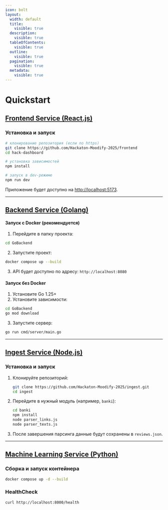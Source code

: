 ```yaml
---
icon: bolt
layout:
  width: default
  title:
    visible: true
  description:
    visible: true
  tableOfContents:
    visible: true
  outline:
    visible: true
  pagination:
    visible: true
  metadata:
    visible: true
---
```


# Quickstart

## [Frontend Service (React.js)](https://github.com/Hackaton-Moodify-2025/frontend)

### Установка и запуск

```bash
# клонирование репозитория (если по https)
git clone https://github.com/Hackaton-Moodify-2025/frontend
cd hack-dashboard

# установка зависимостей
npm install

# запуск в dev-режиме
npm run dev
```

Приложение будет доступно на [http://localhost:5173](http://localhost:5173).

***

## [Backend Service (Golang)](https://github.com/Hackaton-Moodify-2025/backend)

#### Запуск с Docker (рекомендуется)

1. Перейдите в папку проекта:

```bash
cd GoBackend
```

2. Запустите проект:

```bash
docker compose up --build
```

3. API будет доступно по адресу: `http://localhost:8080`

#### Запуск без Docker

1. Установите Go 1.25+
2. Установите зависимости:

```bash
cd GoBackend
go mod download
```

3. Запустите сервер:

```bash
go run cmd/server/main.go
```

***

## [Ingest Service (Node.js)](https://github.com/Hackaton-Moodify-2025/ingest)

### Установка и запуск

1.  Клонируйте репозиторий:

    ```bash
    git clone https://github.com/Hackaton-Moodify-2025/ingest.git
    cd ingest
    ```
2.  Перейдите в нужный модуль (например, `banki`):

    ```bash
    cd banki
    npm install
    node parser_links.js
    node parser_texts.js
    ```
3. После завершения парсинга данные будут сохранены в `reviews.json`.

***

## [Machine Learning Service (Python)](https://github.com/Hackaton-Moodify-2025/ml)

### Сборка и запуск контейнера

```bash
docker compose up -d --build
```

### HealthCheck

```bash
curl http://localhost:8000/health
```
